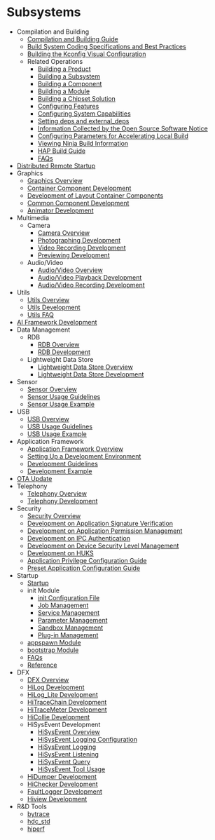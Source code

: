#  Subsystems

- Compilation and Building
    - [Compilation and Building Guide](subsys-build-all.md)
    - [Build System Coding Specifications and Best Practices](subsys-build-gn-coding-style-and-best-practice.md)
    - [Building the Kconfig Visual Configuration](subsys-build-gn-kconfig-visual-config-guide.md)
    - Related Operations
      - [Building a Product](subsys-build-product.md)
      - [Building a Subsystem](subsys-build-subsystem.md)
      - [Building a Component](subsys-build-component.md)
      - [Building a Module](subsys-build-module.md)
      - [Building a Chipset Solution](subsys-build-chip_solution.md)
      - [Configuring Features](subsys-build-feature.md)
      - [Configuring System Capabilities](subsys-build-syscap.md)
      - [Setting deps and external_deps](subsys-build-reference.md)
      - [Information Collected by the Open Source Software Notice](subsys-build-reference.md)
      - [Configuring Parameters for Accelerating Local Build](subsys-build-reference.md)
      - [Viewing Ninja Build Information](subsys-build-reference.md)
      - [HAP Build Guide](subsys-build-gn-hap-compilation-guide.md)
      - [FAQs](subsys-build-FAQ.md)
- [Distributed Remote Startup](subsys-remote-start.md)
- Graphics
  - [Graphics Overview](subsys-graphics-overview.md)
  - [Container Component Development](subsys-graphics-container-guide.md)
  - [Development of Layout Container Components](subsys-graphics-layout-guide.md)
  - [Common Component Development](subsys-graphics-common-guide.md)
  - [Animator Development](subsys-graphics-animation-guide.md)
- Multimedia
  - Camera
    - [Camera Overview](subsys-multimedia-camera-overview.md)
    - [Photographing Development](subsys-multimedia-camera-photo-guide.md)
    - [Video Recording Development](subsys-multimedia-camera-record-guide.md)
    - [Previewing Development](subsys-multimedia-camera-preview-guide.md)
  - Audio/Video
    - [Audio/Video Overview](subsys-multimedia-video-overview.md)
    - [Audio/Video Playback Development](subsys-multimedia-video-play-guide.md)
    - [Audio/Video Recording Development](subsys-multimedia-video-record-guide.md)
- Utils
  - [Utils Overview](subsys-utils-overview.md)
  - [Utils Development](subsys-utils-guide.md)
  - [Utils FAQ](subsys-utils-faqs.md)
- [AI Framework Development](subsys-ai-aiframework-devguide.md)
- Data Management
  - RDB
    - [RDB Overview](subsys-data-relational-database-overview.md)
    - [RDB Development](subsys-data-relational-database-guide.md)
  - Lightweight Data Store
    - [Lightweight Data Store Overview](subsys-data-storage-overview.md)
    - [Lightweight Data Store Development](subsys-data-storage-guide.md)
- Sensor
  - [Sensor Overview](subsys-sensor-overview.md)
  - [Sensor Usage Guidelines](subsys-sensor-guide.md)
  - [Sensor Usage Example](subsys-sensor-demo.md)
- USB
  - [USB Overview](subsys-usbservice-overview.md)
  - [USB Usage Guidelines](subsys-usbservice-guide.md)
  - [USB Usage Example](subsys-usbservice-demo.md)
- Application Framework
  - [Application Framework Overview](subsys-application-framework-overview.md)
  - [Setting Up a Development Environment](subsys-application-framework-envbuild.md)
  - [Development Guidelines](subsys-application-framework-guide.md)
  - [Development Example](subsys-application-framework-demo.md)
- [OTA Update](subsys-ota-guide.md)
- Telephony
  - [Telephony Overview](subsys-tel-overview.md)
  - [Telephony Development](subsys-tel-guide.md)
- Security
  - [Security Overview](subsys-security-overview.md)
  - [Development on Application Signature Verification](subsys-security-sigverify.md)
  - [Development on Application Permission Management](subsys-security-rightmanagement.md)
  - [Development on IPC Authentication](subsys-security-communicationverify.md)
  - [Development on Device Security Level Management](subsys-security-devicesecuritylevel.md)
  - [Development on HUKS](subsys-security-huks-guide.md)
  - [Application Privilege Configuration Guide](subsys-app-privilege-config-guide.md)
  - [Preset Application Configuration Guide](subsys-preinstall-app-config-guide.md)
- Startup
  - [Startup](subsys-boot-overview.md)
  - init Module
      - [init Configuration File](subsys-boot-init-cfg.md)
      - [Job Management](subsys-boot-init-jobs.md)
      - [Service Management](subsys-boot-init-service.md)
      - [Parameter Management](subsys-boot-init-sysparam.md)
      - [Sandbox Management](subsys-boot-init-sandbox.md)
      - [Plug-in Management](subsys-boot-init-plugin.md)
  - [appspawn Module](subsys-boot-appspawn.md)
  - [bootstrap Module](subsys-boot-bootstrap.md)
  - [FAQs](subsys-boot-faqs.md)
  - [Reference](subsys-boot-ref.md)
- DFX
  - [DFX Overview](subsys-dfx-overview.md)
  - [HiLog Development](subsys-dfx-hilog-rich.md)
  - [HiLog\_Lite Development](subsys-dfx-hilog-lite.md)
  - [HiTraceChain Development](subsys-dfx-hitracechain.md)
  - [HiTraceMeter Development](subsys-dfx-hitracemeter.md)
  - [HiCollie Development](subsys-dfx-hicollie.md)
  - HiSysEvent Development
    - [HiSysEvent Overview](subsys-dfx-hisysevent-overview.md)
    - [HiSysEvent Logging Configuration](subsys-dfx-hisysevent-logging-config.md)
    - [HiSysEvent Logging](subsys-dfx-hisysevent-logging.md)
    - [HiSysEvent Listening](subsys-dfx-hisysevent-listening.md)
    - [HiSysEvent Query](subsys-dfx-hisysevent-query.md)
    - [HiSysEvent Tool Usage](subsys-dfx-hisysevent-tool.md)
  - [HiDumper Development](subsys-dfx-hidumper.md)
  - [HiChecker Development](subsys-dfx-hichecker.md)
  - [FaultLogger Development](subsys-dfx-faultlogger.md)
  - [Hiview Development](subsys-dfx-hiview.md)
- R&D Tools
  - [bytrace](subsys-toolchain-bytrace-guide.md)
  - [hdc_std](subsys-toolchain-hdc-guide.md)
  - [hiperf](subsys-toolchain-hiperf.md)
